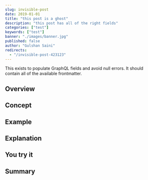 ```yaml
---
slug: invisible-post
date: 2019-01-01
title: "this post is a ghost"
description: "this post has all of the right fields"
categories: ["test"]
keywords: ["test"]
banner: "./images/banner.jpg"
published: false
author: "Gulshan Saini"
redirects:
  - "/invisible-post-423123"
---
```


This exists to populate GraphQL fields and avoid null errors. It should contain all of the available frontmatter.

## Overview

## Concept

## Example

## Explanation

## You try it

## Summary
